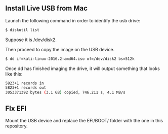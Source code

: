 ## Install Live USB from Mac ##

 Launch the following command in order to identify the usb drive:
 ```sh
$ diskutil list
```
 
 
 Suppose it is /dev/disk2.
 
 Then proceed to copy the image on the USB device.
 ```sh
$ dd if=kali-linux-2016.2-amd64.iso of=/dev/disk2 bs=512k
```
 Once dd has finished imaging the drive, it will output something that looks like this:
 ```sh
 5823+1 records in
5823+1 records out
3053371392 bytes (3.1 GB) copied, 746.211 s, 4.1 MB/s
```




## FIx EFI ##

Mount the USB device and replace the EFI/BOOT/ folder with the one in this repository.

 
